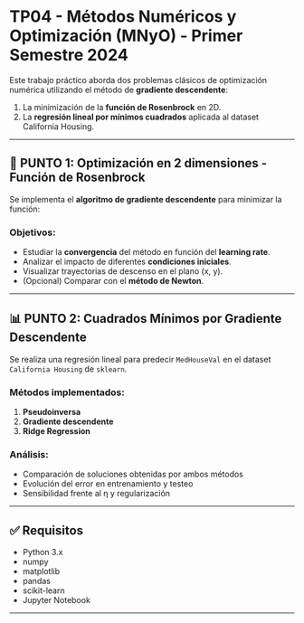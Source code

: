 # TP04 - Métodos Numéricos y Optimización (MNyO) - Primer Semestre 2024

Este trabajo práctico aborda dos problemas clásicos de optimización numérica utilizando el método de **gradiente descendente**:  
1. La minimización de la **función de Rosenbrock** en 2D.  
2. La **regresión lineal por mínimos cuadrados** aplicada al dataset California Housing.

---

## 🧪 PUNTO 1: Optimización en 2 dimensiones - Función de Rosenbrock

Se implementa el **algoritmo de gradiente descendente** para minimizar la función:


### Objetivos:

- Estudiar la **convergencia** del método en función del **learning rate**.
- Analizar el impacto de diferentes **condiciones iniciales**.
- Visualizar trayectorias de descenso en el plano (x, y).
- (Opcional) Comparar con el **método de Newton**.

---

## 📊 PUNTO 2: Cuadrados Mínimos por Gradiente Descendente

Se realiza una regresión lineal para predecir `MedHouseVal` en el dataset `California Housing` de `sklearn`.

### Métodos implementados:

1. **Pseudoinversa**
2. **Gradiente descendente**
3. **Ridge Regression**

### Análisis:

- Comparación de soluciones obtenidas por ambos métodos
- Evolución del error en entrenamiento y testeo
- Sensibilidad frente al η y regularización

---

## ✅ Requisitos

- Python 3.x
- numpy
- matplotlib
- pandas
- scikit-learn
- Jupyter Notebook

---
